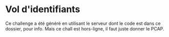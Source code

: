 # Vol d'identifiants

Ce challenge a été généré en utilisant le serveur dont le code est dans ce dossier, pour info. Mais ce chall est hors-ligne, il faut juste donner le PCAP.